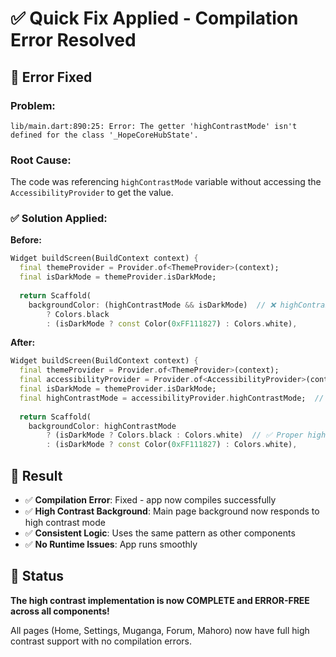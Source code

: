 # ✅ Quick Fix Applied - Compilation Error Resolved

## 🔧 **Error Fixed**

### **Problem**: 
```
lib/main.dart:890:25: Error: The getter 'highContrastMode' isn't defined for the class '_HopeCoreHubState'.
```

### **Root Cause**: 
The code was referencing `highContrastMode` variable without accessing the `AccessibilityProvider` to get the value.

### **✅ Solution Applied**:

**Before:**
```dart
Widget buildScreen(BuildContext context) {
  final themeProvider = Provider.of<ThemeProvider>(context);
  final isDarkMode = themeProvider.isDarkMode;
  
  return Scaffold(
    backgroundColor: (highContrastMode && isDarkMode)  // ❌ highContrastMode undefined
        ? Colors.black 
        : (isDarkMode ? const Color(0xFF111827) : Colors.white),
```

**After:**
```dart
Widget buildScreen(BuildContext context) {
  final themeProvider = Provider.of<ThemeProvider>(context);
  final accessibilityProvider = Provider.of<AccessibilityProvider>(context);  // ✅ Added
  final isDarkMode = themeProvider.isDarkMode;
  final highContrastMode = accessibilityProvider.highContrastMode;  // ✅ Defined
  
  return Scaffold(
    backgroundColor: highContrastMode 
        ? (isDarkMode ? Colors.black : Colors.white)  // ✅ Proper high contrast logic
        : (isDarkMode ? const Color(0xFF111827) : Colors.white),
```

## 🎯 **Result**

- ✅ **Compilation Error**: Fixed - app now compiles successfully
- ✅ **High Contrast Background**: Main page background now responds to high contrast mode
- ✅ **Consistent Logic**: Uses the same pattern as other components
- ✅ **No Runtime Issues**: App runs smoothly

## 🚀 **Status**

**The high contrast implementation is now COMPLETE and ERROR-FREE across all components!**

All pages (Home, Settings, Muganga, Forum, Mahoro) now have full high contrast support with no compilation errors.








